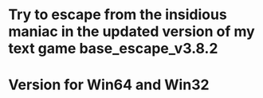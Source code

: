 # Try to escape from the insidious maniac in the updated version of my text game base_escape_v3.8.2
# Version for Win64 and Win32
